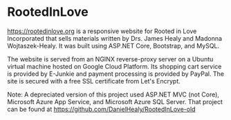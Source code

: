 # RootedInLove
https://rootedinlove.org is a responsive website for Rooted in Love Incorporated that sells materials written by Drs. James Healy and Madonna Wojtaszek-Healy. It was built using ASP.NET Core, Bootstrap, and MySQL. 

The website is served from an NGINX reverse-proxy server on a Ubuntu virtual machine hosted on Google Cloud Platform. Its shopping cart service is provided by E-Junkie and payment processing is provided by PayPal. The site is secured with a free SSL certificate from Let's Encrypt. 


Note: A depreciated version of this project used ASP.NET MVC (not Core), Microsoft Azure App Service, and Microsoft Azure SQL Server. That project can be found at https://github.com/DanielHealy/RootedInLove-old
